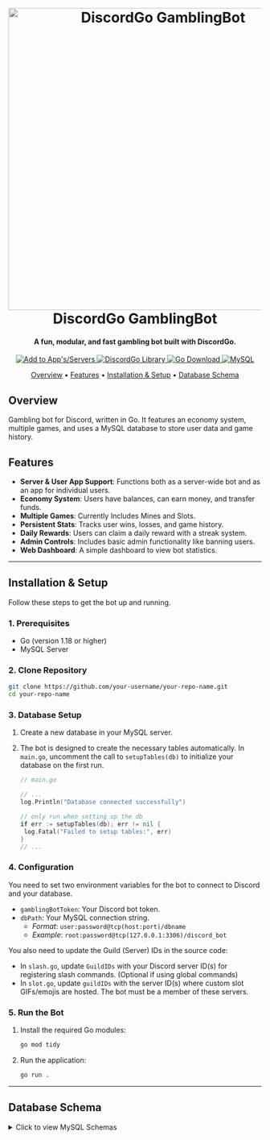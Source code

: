 <h1 align="center">
  <br>
  <a href="https://github.com/yourusername/DiscordGo-GamblingBot" target="_blank">
    <img src="https://i.ibb.co/Q3FqM6xv/Anime-Casino-Games-A-Fresh-Take-on-Online-Gambling-in-Japan-1.png" alt="DiscordGo GamblingBot" width="600">
  </a>
  <br>
  DiscordGo GamblingBot
  <br>
</h1>

<h4 align="center">A fun, modular, and fast gambling bot built with DiscordGo.</h4>

<p align="center">
  <a href="https://discord.com/oauth2/authorize?client_id=1414462464862453791" target="_blank">
    <img src="https://img.shields.io/badge/Try%20Bot-5865F2?logo=discord&logoColor=white&style=flat" alt="Add to App's/Servers">
  </a>
  <a href="https://github.com/bwmarrin/discordgo" target="_blank">
    <img src="https://img.shields.io/badge/discordgo-library-blue?style=flat" alt="DiscordGo Library">
  </a>
  <a href="https://golang.org/dl/" target="_blank">
    <img src="https://img.shields.io/badge/Go%20Download-00ADD8?logo=go&logoColor=white&style=flat" alt="Go Download">
  </a>
  <a href="https://www.mysql.com/" target="_blank">
    <img src="https://img.shields.io/badge/MySQL-4479A1?logo=mysql&logoColor=white&style=flat" alt="MySQL">
  </a>
</p>



<p align="center">
  <a href="#overview">Overview</a>
  •
  <a href="#features">Features</a>
  •
  <a href="#installation--setup">Installation & Setup</a>
  •
  <a href="#database-schema">Database Schema</a>
</p>

## Overview

Gambling bot for Discord, written in Go. It features an economy system, multiple games, and uses a MySQL database to store user data and game history.

## Features

  -  **Server & User App Support**: Functions both as a server-wide bot and as an app for individual users.
  -  **Economy System**: Users have balances, can earn money, and transfer funds.
  -  **Multiple Games**: Currently Includes Mines and Slots.
  -  **Persistent Stats**: Tracks user wins, losses, and game history.
  -  **Daily Rewards**: Users can claim a daily reward with a streak system.
  -  **Admin Controls**: Includes basic admin functionality like banning users.
  -  **Web Dashboard**: A simple dashboard to view bot statistics.

-----

## Installation & Setup

Follow these steps to get the bot up and running.

### 1\. Prerequisites

  - Go (version 1.18 or higher)
  - MySQL Server

### 2\. Clone Repository

```bash
git clone https://github.com/your-username/your-repo-name.git
cd your-repo-name
```

### 3\. Database Setup

1.  Create a new database in your MySQL server.

2.  The bot is designed to create the necessary tables automatically. In `main.go`, uncomment the call to `setupTables(db)` to initialize your database on the first run.

    ```go
    // main.go

    // ...
    log.Println("Database connected successfully")

    // only run when setting up the db
    if err := setupTables(db); err != nil {
     log.Fatal("Failed to setup tables:", err)
    }
    // ...
    ```

### 4\. Configuration

You need to set two environment variables for the bot to connect to Discord and your database.

  - `gamblingBotToken`: Your Discord bot token.
  - `dbPath`: Your MySQL connection string.
      - *Format*: `user:password@tcp(host:port)/dbname`
      - *Example*: `root:password@tcp(127.0.0.1:3306)/discord_bot`

You also need to update the Guild (Server) IDs in the source code:

  - In `slash.go`, update `GuildIDs` with your Discord server ID(s) for registering slash commands. (Optional if using global commands)
  - In `slot.go`, update `guildIDs` with the server ID(s) where custom slot GIFs/emojis are hosted. The bot must be a member of these servers.

### 5\. Run the Bot

1.  Install the required Go modules:
    ```bash
    go mod tidy
    ```
2.  Run the application:
    ```bash
    go run .
    ```

-----

## Database Schema

<details> <summary>Click to view MySQL Schemas</summary>
  
**Users**

```sql
CREATE TABLE IF NOT EXISTS users (
    userid BIGINT UNSIGNED PRIMARY KEY,
    username VARCHAR(32) NOT NULL,
    balance DECIMAL(10,2) NOT NULL DEFAULT 0.00,
    wins DECIMAL(10,2) NOT NULL DEFAULT 0.00,
    losses DECIMAL(10,2) NOT NULL DEFAULT 0.00,
    admin TINYINT NOT NULL DEFAULT 0,
    banned TINYINT NOT NULL DEFAULT 0
);
```

**Active Games**

```sql
CREATE TABLE IF NOT EXISTS active_games (
    id INT AUTO_INCREMENT PRIMARY KEY,
    userid BIGINT UNSIGNED ,
    type VARCHAR(32) NOT NULL ,
    username VARCHAR(32) NOT NULL,
    bet_amount DECIMAL(10,2) NOT NULL,
    num_mines INT NOT NULL,
    board JSON NOT NULL,
    revealed JSON NOT NULL,
    safe_spots INT NOT NULL,
    revealed_safe INT NOT NULL,
    game_over BOOLEAN NOT NULL DEFAULT FALSE,
    won BOOLEAN NOT NULL DEFAULT FALSE,
    current_profit DECIMAL(10,2) NOT NULL DEFAULT 0.00,
    start_time TIMESTAMP DEFAULT CURRENT_TIMESTAMP,
    last_updated TIMESTAMP DEFAULT CURRENT_TIMESTAMP ON UPDATE CURRENT_TIMESTAMP,
    UNIQUE KEY (userid, type),
    FOREIGN KEY (userid) REFERENCES users(userid) ON DELETE CASCADE
);
```

**Game History**

```sql
CREATE TABLE IF NOT EXISTS games (
    id INT AUTO_INCREMENT PRIMARY KEY,
    userid BIGINT UNSIGNED NOT NULL,
    game_type VARCHAR(32) NOT NULL,
    amount DECIMAL(10,2) NOT NULL,
    outcome DECIMAL(10,2) NOT NULL,
    played_at TIMESTAMP DEFAULT CURRENT_TIMESTAMP,
    FOREIGN KEY (userid) REFERENCES users(userid) ON DELETE CASCADE
);
```

**Transactions**

```sql
CREATE TABLE IF NOT EXISTS transactions (
    id INT AUTO_INCREMENT PRIMARY KEY,
    sender BIGINT UNSIGNED NOT NULL,
    sendername VARCHAR(32) NOT NULL,
    receiver BIGINT UNSIGNED NOT NULL,
    receivername VARCHAR(32) NOT NULL,
    amount DECIMAL(12,2) NOT NULL,
    status VARCHAR(32) NOT NULL,
    played_at TIMESTAMP DEFAULT CURRENT_TIMESTAMP,
    FOREIGN KEY (sender) REFERENCES users(userid) ON DELETE CASCADE,
    FOREIGN KEY (receiver) REFERENCES users(userid) ON DELETE CASCADE
);
```

**Daily Rewards**

```sql
CREATE TABLE IF NOT EXISTS daily_rewards (
    id INT AUTO_INCREMENT PRIMARY KEY,
    userid BIGINT UNSIGNED NOT NULL,
    claim_date DATE NOT NULL,
    streak INT NOT NULL,
    reward_amount DECIMAL(10,2) NOT NULL,
    claimed_at TIMESTAMP DEFAULT CURRENT_TIMESTAMP,
    FOREIGN KEY (userid) REFERENCES users(userid) ON DELETE CASCADE,
    UNIQUE(userid, claim_date)
);
```
</details>
